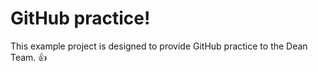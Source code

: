 GitHub practice!
================

This example project is designed to provide GitHub practice to the Dean Team. :thumbsup:
